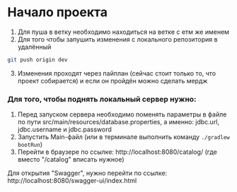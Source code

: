 # Начало проекта

1. Для пуша в ветку необходимо находиться на ветке с етм же именем
2. Для того чтобы запушить изменения с локального репозитория в удалённый 
```bash
git push origin dev
```
3. Изменения проходят через пайплан (сейчас стоит только то, что проект собирается) и если он пройдён можно сделать мердж

### Для того, чтобы поднять локальный сервер нужно:

1. Перед запуском сервера необходимо поменять параметры в файле по пути src/main/resources/database.properties, а именно: jdbc.url, jdbc.username и jdbc.password
2. Запустить Main-файл (или в терминале выполнить команду ```./gradlew bootRun```)
3. Перейти в браузере по ссылке: http://localhost:8080/catalog/ (где вместо "/catalog" вписать нужное)

Для открытия "Swagger", нужно перейти по ссылке: http://localhost:8080/swagger-ui/index.html